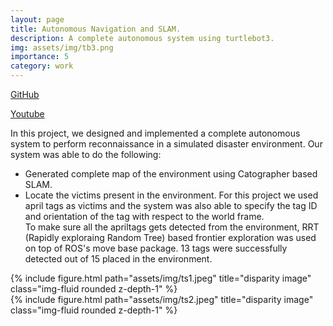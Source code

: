 ```yaml
---
layout: page
title: Autonomous Navigation and SLAM.
description: A complete autonomous system using turtlebot3.
img: assets/img/tb3.png
importance: 5
category: work
---
```


<a href="https://github.com/yashmewada9618/Team-Splinter-Autonomous-Ground-Robot-For-Reconnaissance">GitHub</a>

<a href="https://www.youtube.com/watch?v=gg17nGIT8wM">Youtube</a>

In this project, we designed and implemented a complete autonomous system to perform reconnaissance in a simulated disaster environment. Our system was able to do the following:
- Generated complete map of the environment using Catographer based SLAM.
- Locate the victims present in the environment.
For this project we used april tags as victims and the system was also able to specify the tag ID and orientation of the tag with respect to the world frame. \
To make sure all the apriltags gets detected from the environment, RRT (Rapidly exploraing Random Tree) based frontier exploration was used on top of ROS's move base package. 13 tags were successfully detected out of 15 placed in the environment. 


<div class="row">
    <div class="col-sm mt-3 mt-md-0">
        {% include figure.html path="assets/img/ts1.jpeg" title="disparity image" class="img-fluid rounded z-depth-1" %}
    </div>
    <div class="col-sm mt-3 mt-md-0">
        {% include figure.html path="assets/img/ts2.jpeg" title="disparity image" class="img-fluid rounded z-depth-1" %}
    </div>
</div>